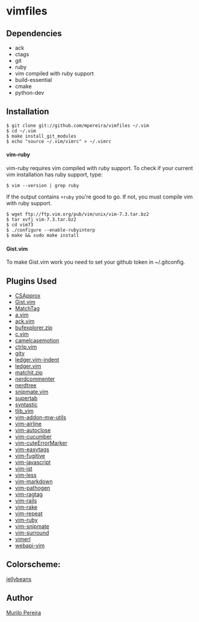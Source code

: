 # vimfiles

## Dependencies
  - ack
  - ctags
  - git
  - ruby
  - vim compiled with ruby support
  - build-essential
  - cmake
  - python-dev

## Installation
    $ git clone git://github.com/mpereira/vimfiles ~/.vim
    $ cd ~/.vim
    $ make install_git_modules
    $ echo "source ~/.vim/vimrc" > ~/.vimrc

#### vim-ruby
vim-ruby requires vim compiled with ruby support. To check if your current vim
installation has ruby support, type:

    $ vim --version | grep ruby

If the output contains `+ruby` you're good to go. If not, you must compile vim
with ruby support.

    $ wget ftp://ftp.vim.org/pub/vim/unix/vim-7.3.tar.bz2
    $ tar xvfj vim-7.3.tar.bz2
    $ cd vim73
    $ ./configure --enable-rubyinterp
    $ make && sudo make install

#### Gist.vim
  To make Gist.vim work you need to set your github token in ~/.gitconfig.

## Plugins Used
  - [CSApprox](https://github.com/vim-scripts/CSApprox)
  - [Gist.vim](https://github.com/vim-scripts/Gist.vim)
  - [MatchTag](https://github.com/gregsexton/MatchTag)
  - [a.vim](https://github.com/vim-scripts/a.vim)
  - [ack.vim](https://github.com/mileszs/ack.vim)
  - [bufexplorer.zip](https://github.com/vim-scripts/bufexplorer.zip)
  - [c.vim](https://github.com/vim-scripts/c.vim)
  - [camelcasemotion](https://github.com/vim-scripts/camelcasemotion)
  - [ctrlp.vim](https://github.com/kien/ctrlp.vim)
  - [gitv](https://github.com/vim-scripts/gitv)
  - [ledger.vim-indent](https://github.com/vim-scripts/ledger.vim-indent)
  - [ledger.vim](https://github.com/vim-scripts/ledger.vim)
  - [matchit.zip](https://github.com/vim-scripts/matchit.zip)
  - [nerdcommenter](https://github.com/scrooloose/nerdcommenter)
  - [nerdtree](https://github.com/scrooloose/nerdtree)
  - [snipmate.vim](https://github.com/msanders/snipmate.vim)
  - [supertab](https://github.com/ervandew/supertab)
  - [syntastic](https://github.com/scrooloose/syntastic)
  - [tlib_vim](https://github.com/tomtom/tlib_vim)
  - [vim-addon-mw-utils](https://github.com/MarcWeber/vim-addon-mw-utils)
  - [vim-airline](https://github.com/bling/vim-airline)
  - [vim-autoclose](https://github.com/Townk/vim-autoclose)
  - [vim-cucumber](https://github.com/tpope/vim-cucumber)
  - [vim-cuteErrorMarker](https://github.com/Twinside/vim-cuteErrorMarker)
  - [vim-easytags](https://github.com/xolox/vim-easytags)
  - [vim-fugitive](https://github.com/tpope/vim-fugitive)
  - [vim-javascript](https://github.com/pangloss/vim-javascript.git)
  - [vim-jst](https://github.com/briancollins/vim-jst.git)
  - [vim-less](https://github.com/lunaru/vim-less)
  - [vim-markdown](https://github.com/plasticboy/vim-markdown)
  - [vim-pathogen](https://github.com/tpope/vim-pathogen)
  - [vim-ragtag](https://github.com/tpope/vim-ragtag)
  - [vim-rails](https://github.com/tpope/vim-rails)
  - [vim-rake](https://github.com/tpope/vim-rake)
  - [vim-repeat](https://github.com/tpope/vim-repeat)
  - [vim-ruby](https://github.com/vim-ruby/vim-ruby)
  - [vim-snipmate](https://github.com/garbas/vim-snipmate)
  - [vim-surround](https://github.com/tpope/vim-surround)
  - [vimerl](https://github.com/jimenezrick/vimerl)
  - [webapi-vim](https://github.com/mattn/webapi-vim)

## Colorscheme:
  [jellybeans](https://github.com/vim-scripts/jellybeans.vim)

## Author
  [Murilo Pereira](http://murilopereira.com)
